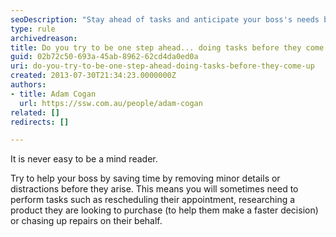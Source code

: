 ```yaml
---
seoDescription: "Stay ahead of tasks and anticipate your boss's needs by performing minor details or distractions before they arise."
type: rule
archivedreason: 
title: Do you try to be one step ahead... doing tasks before they come up?
guid: 02b72c50-693a-45ab-8962-62cd4da0ed0a
uri: do-you-try-to-be-one-step-ahead-doing-tasks-before-they-come-up
created: 2013-07-30T21:34:23.0000000Z
authors:
- title: Adam Cogan
  url: https://ssw.com.au/people/adam-cogan
related: []
redirects: []

---
```


It is never easy to be a mind reader.

Try to help your boss by saving time by removing minor details or distractions before they arise. This means you will sometimes need to perform tasks such as rescheduling their appointment, researching a product they are looking to purchase (to help them make a faster decision) or chasing up repairs on their behalf.

<!--endintro-->
